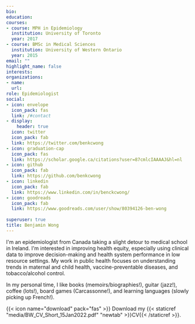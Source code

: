 ```yaml
---
bio:
education:
courses:
- course: MPH in Epidemiology
  institution: University of Toronto
  year: 2017
- course: BMSc in Medical Sciences
  institution: University of Western Ontario
  year: 2015
email: ""
highlight_name: false
interests:
organizations:
- name: 
  url: 
role: Epidemiologist
social:
- icon: envelope
  icon_pack: fas
  link: /#contact
- display:
    header: true
  icon: twitter
  icon_pack: fab
  link: https://twitter.com/benkcwong
- icon: graduation-cap
  icon_pack: fas
  link: https://scholar.google.ca/citations?user=87cmlcIAAAAJ&hl=nl
- icon: github
  icon_pack: fab
  link: https://github.com/benkcwong
- icon: linkedin
  icon_pack: fab
  link: https://www.linkedin.com/in/benckcwong/
- icon: goodreads
  icon_pack: fab
  link: https://www.goodreads.com/user/show/80394126-ben-wong
  
superuser: true
title: Benjamin Wong
---
```


I'm an epidemiologist from Canada taking a slight detour to medical school in Ireland. I'm interested in improving health equity, especially using clinical data to improve decision-making and health system performance in low resource settings. My work in public health focuses on understanding trends in maternal and child health, vaccine-preventable diseases, and tobacco/alcohol control.

In my personal time, I like books (memoirs/biographies!), guitar (jazz!), coffee (lots!), board games (Carcassonne!), and learning languages (slowly picking up French!).

{{< icon name="download" pack="fas" >}} Download my {{< staticref "media/BW_CV_Short_15Jan2022.pdf" "newtab" >}}CV{{< /staticref >}}.
